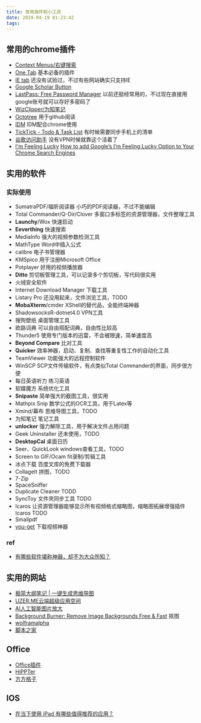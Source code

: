 ```yaml
---
title: 常用插件和小工具
date: 2019-04-19 01:23:42
tags:
---
```


## 常用的chrome插件

- [Context Menus/右键搜索](https://chrome.google.com/webstore/detail/context-menus/phlfmkfpmphogkomddckmggcfpmfchpn)
- [One Tab](https://chrome.google.com/webstore/detail/onetab/chphlpgkkbolifaimnlloiipkdnihall?utm_source=chrome-ntp-icon) 基本必备的插件
- [IE tab](https://chrome.google.com/webstore/detail/ie-tab/hehijbfgiekmjfkfjpbkbammjbdenadd?utm_source=chrome-ntp-icon) 还没有试验过，不过有些网站确实只支持IE
- [Google Scholar Button](https://chrome.google.com/webstore/detail/google-scholar-button/ldipcbpaocekfooobnbcddclnhejkcpn)
- [LastPass: Free Password Manager](https://chrome.google.com/webstore/detail/lastpass-free-password-ma/hdokiejnpimakedhajhdlcegeplioahd) 以前还挺经常用的，不过现在直接用google账号就可以存好多密码了
- [WizClipper/为知笔记](https://chrome.google.com/webstore/detail/wizclipper/jfanfpmalehkemdiiebjljddhgojhfab)
- [Octotree](https://chrome.google.com/webstore/detail/octotree/bkhaagjahfmjljalopjnoealnfndnagc) 用于github阅读
- [IDM](http://www.internetdownloadmanager.com/) IDM配合chrome使用
- [TickTick - Todo & Task List](https://chrome.google.com/webstore/detail/ticktick-todo-task-list/diankknpkndanachmlckaikddgcehkod) 有时候需要同步手机上的清单
- [谷歌访问助手](https://chrome.google.com/webstore/detail/%E8%B0%B7%E6%AD%8C%E8%AE%BF%E9%97%AE%E5%8A%A9%E6%89%8B/gocklaboggjfkolaknpbhddbaopcepfp) 没有VPN时候就靠这个活着了
- [I'm Feeling Lucky](https://chrome.google.com/webstore/detail/im-feeling-lucky/cnlabakikmdekpfaflaihcepfkjopgll) [How to add Google’s I’m Feeling Lucky Option to Your Chrome Search Engines](https://www.techjunkie.com/im-feeling-lucky/)

## 实用的软件

### 实际使用

- SumatraPDF/福昕阅读器 小巧的PDF阅读器，不过不能编辑
- Total Commander/Q-Dir/Clover 多窗口多标签的资源管理器，文件整理工具
- **Launchy**/Wox 快速启动
- **Eeverthing** 快速搜索
- MediaInfo 强大的视频参数检测工具
- MathType Word中插入公式
- calibre 电子书管理器
- KMSpico 用于注册Microsoft Office
- Potplayer 好用的视频播放器
- **Ditto** 剪切板管理工具，可以记录多个剪切板，写代码很实用
- 火绒安全软件
- Internet Download Manager 下载工具
- Listary Pro 还没用起来，文件浏览工具，TODO
- **MobaXterm**/cmder XShell的替代品，全能终端神器
- ShadowsocksR-dotnet4.0 VPN工具
- 搜狗壁纸 桌面管理工具
- 欧路词典 可以自由搭配词典，自由性比较高
- Thunder5 使用专门版本的迅雷，不会被限速，简单速度高
- **Beyond Compare** 比对工具
- **Quicker** 效率神器，启动、复制、查找等重复性工作的自动化工具
- TeamViewer 功能强大的远程控制软件
- WinSCP SCP文件传输软件，有点类似Total Commander的界面，同步很方便
- 每日英语听力 练习英语
- 软媒魔方 系统优化工具
- **Snipaste** 简单强大的截图工具，很实用
- Mathpix Snip 数学公式的OCR工具，用于Latex等
- Xmind/幕布 思维导图工具，TODO
- 为知笔记 笔记工具
- **unlocker** 强力解除工具，用于解决文件占用问题
- Geek Uninstaller 还未使用，TODO
- **DesktopCal** 桌面日历
- Seer、QuickLook windows查看工具，TODO
- Screen to GIF/Ocam fit录制/剪辑工具
- 冰点下载 百度文库的免费下载器
- Collagelt 拼图，TODO
- 7-Zip
- SpaceSniffer
- Duplicate Cleaner TODD
- SyncToy 文件夾同步工具 TODO
- Icaros 让资源管理器能够显示所有视频格式缩略图，缩略图拓展增强插件 Icaros TODO
- Smallpdf
- [you-get](https://github.com/soimort/you-get) 下载视频神器

### ref

- [有哪些软件堪称神器，却不为大众所知？](https://www.zhihu.com/question/300735799/answer/604585413)

## 实用的网站

- [极简大纲笔记 | 一键生成思维导图](https://mubu.com/)
- [UZER.ME云端超级应用空间](https://uzer.me/)
- [AI人工智能图片放大](http://bigjpg.com/)
- [Background Burner: Remove Image Backgrounds Free & Fast](https://burner.bonanza.com/) 抠图
- [wolframalpha](https://www.wolframalpha.com/)
- [脚本之家](http://tools.jb51.net/)

## Office

- [Office插件](https://www.jiandaoyun.com/f/5b4fe560ba4f62256657ec95)
- [HiPPTer](http://www.hippter.com/)
- [方方格子](http://www.ffcell.com/)

## IOS

- [在当下使用 iPad 有哪些值得推荐的应用？](https://www.zhihu.com/question/271740133)
